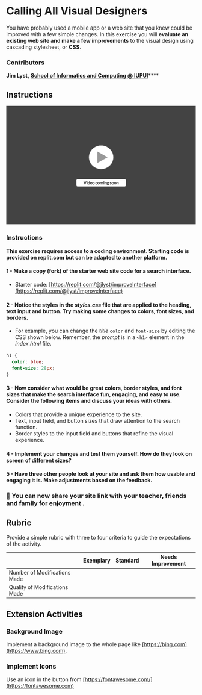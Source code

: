 # Calling All Visual Designers

You have probably used a mobile app or a web site that you knew could be improved with a few simple changes. In this exercise you will **evaluate an existing web site and make a few improvements** to the visual design using cascading stylesheet, or **CSS**.

### Contributors

**Jim Lyst,** [**School of Informatics and Computing @ IUPUI**](https://soic.iupui.edu)****

## Instructions

![](<../../.gitbook/assets/vidComing (3).png>)

### **Instructions**

**This exercise requires access to a coding environment. Starting code is provided on replit.com but can be adapted to another platform.**

#### **1 - Make a copy (fork) of the starter web site code for a search interface.**

* Starter code: [https://replit.com/@jlyst/improveInterface](https://replit.com/@jlyst/improveInterface)

#### **2 - Notice the styles in the **_**styles.css**_** file that are applied to the heading, text input and button**. Try making some changes to colors, font sizes, and borders.

* For example, you can change the _title_ `color` and `font-size` by editing the CSS shown below. Remember, the _prompt_ is in a `<h1>` element in the _index.html_ file.

```css
h1 {
  color: blue;
  font-size: 28px;
}
```

#### 3 - Now consider what would be great colors, border styles, and font sizes that make the search interface fun, engaging, and easy to use. Consider the following items and discuss your ideas with others.

* Colors that provide a unique experience to the site.
* Text, input field, and button sizes that draw attention to the search function.
* Border styles to the input field and buttons that refine the visual experience.

#### 4 - Implement your changes and test them yourself. How do they look on screen of different sizes?

#### 5 - Have three other people look at your site and ask them how usable and engaging it is. Make adjustments based on the feedback.

### 🎉 You can now share your site link with your teacher, friends and family for enjoyment .

## **Rubric**

Provide a simple rubric with three to four criteria to guide the expectations of the activity.

|                               | Exemplary | Standard | Needs Improvement |
| ----------------------------- | --------- | -------- | ----------------- |
| Number of Modifications Made  |           |          |                   |
| Quality of Modifications Made |           |          |                   |

## **Extension Activities**

### Background Image

Implement a background image to the whole page like [https://bing.com](https://www.bing.com).

### Implement Icons

Use an icon in the button from [https://fontawesome.com/](https://fontawesome.com)
